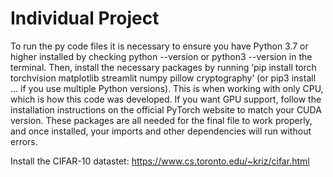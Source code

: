 # Individual Project
To run the py code files it is necessary to ensure you have Python 3.7 or higher installed by checking python --version or python3 --version in the terminal. Then, install the necessary packages by running ‘pip install torch torchvision matplotlib streamlit numpy pillow cryptography’ (or pip3 install ... if you use multiple Python versions). This is when working with only CPU, which is how this code was developed. If you want GPU support, follow the installation instructions on the official PyTorch website to match your CUDA version. These packages are all needed for the final file to work properly, and once installed, your imports and other dependencies will run without errors.

Install the CIFAR-10 datastet: https://www.cs.toronto.edu/~kriz/cifar.html

